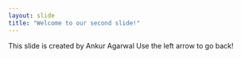 ```yaml
---
layout: slide
title: "Welcome to our second slide!"
---
```

This slide is created by Ankur Agarwal
Use the left arrow to go back!
